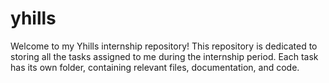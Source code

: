 # yhills
Welcome to my Yhills internship repository! This repository is dedicated to storing all the tasks assigned to me during the internship period. Each task has its own folder, containing relevant files, documentation, and code.
